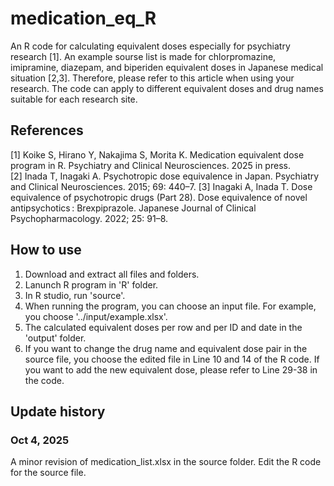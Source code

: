 # medication_eq_R

An R code for calculating equivalent doses especially for psychiatry research [1]. An example sourse list is made for chlorpromazine, imipramine, diazepam, and biperiden equivalent doses in Japanese medical situation [2,3]. Therefore, please refer to this article when using your research. The code can apply to different equivalent doses and drug names suitable for each research site. 

## References

[1] Koike S, Hirano Y, Nakajima S, Morita K. Medication equivalent dose program in R. Psychiatry and Clinical Neurosciences. 2025 in press.<br>
[2] Inada T, Inagaki A. Psychotropic dose equivalence in Japan. Psychiatry and Clinical Neurosciences. 2015; 69: 440–7. 
[3] Inagaki A, Inada T. Dose equivalence of psychotropic drugs (Part 28). Dose equivalence of novel antipsychotics : Brexpiprazole. Japanese Journal of Clinical Psychopharmacology. 2022; 25: 91–8. 

## How to use
1. Download and extract all files and folders.
2. Lanunch R program in 'R' folder.
3. In R studio, run 'source'.
4. When running the program, you can choose an input file. For example, you choose '../input/example.xlsx'.
5. The calculated equivalent doses per row and per ID and date in the 'output' folder.
6. If you want to change the drug name and equivalent dose pair in the source file, you choose the edited file in Line 10 and 14 of the R code. If you want to add the new equivalent dose, please refer to Line 29-38 in the code.

## Update history

### Oct 4, 2025
A minor revision of medication_list.xlsx in the source folder.
Edit the R code for the source file.


